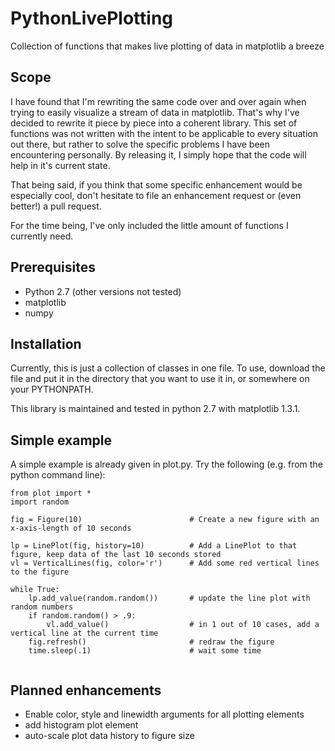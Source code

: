 # PythonLivePlotting
Collection of functions that makes live plotting of data in matplotlib a breeze

## Scope
I have found that I'm rewriting the same code over and over again when trying to easily visualize a stream of data in matplotlib. That's why I've decided to rewrite it piece by piece into a coherent library.
This set of functions was not written with the intent to be applicable to every situation out there, but rather to solve the specific problems I have been encountering personally. By releasing it, I simply hope that the code will help in it's current state. 

That being said, if you think that some specific enhancement would be especially cool, don't hesitate to file an enhancement request or (even better!) a pull request. 

For the time being, I've only included the little amount of functions I currently need.

## Prerequisites
* Python 2.7 (other versions not tested)
* matplotlib
* numpy

## Installation
Currently, this is just a collection of classes in one file. To use, download the file and put it in the directory that you want to use it in, or somewhere on your PYTHONPATH.

This library is maintained and tested in python 2.7 with matplotlib 1.3.1.

## Simple example
A simple example is already given in plot.py. Try the following (e.g. from the python command line):
```     
from plot import *
import random

fig = Figure(10)                        # Create a new figure with an x-axis-length of 10 seconds
    
lp = LinePlot(fig, history=10)          # Add a LinePlot to that figure, keep data of the last 10 seconds stored
vl = VerticalLines(fig, color='r')      # Add some red vertical lines to the figure
   
while True:
    lp.add_value(random.random())       # update the line plot with random numbers
    if random.random() > .9:
        vl.add_value()                  # in 1 out of 10 cases, add a vertical line at the current time
    fig.refresh()                       # redraw the figure
    time.sleep(.1)                      # wait some time
    
```

## Planned enhancements
* Enable color, style and linewidth arguments for all plotting elements
* add histogram plot element
* auto-scale plot data history to figure size
